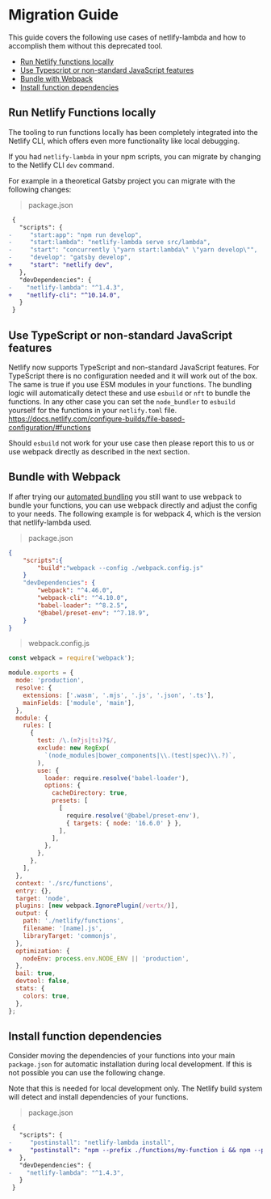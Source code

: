 # Migration Guide

This guide covers the following use cases of netlify-lambda and how to accomplish them without this deprecated tool.

- [Run Netlify functions locally](#run-netlify-functions-locally)
- [Use Typescript or non-standard JavaScript features](#use-typescript-or-non-standard-javascript-features)
- [Bundle with Webpack](#bundle-with-webpack)
- [Install function dependencies](#install-function-dependencies)

## Run Netlify Functions locally

The tooling to run functions locally has been completely integrated into the Netlify CLI, which offers even more functionality like local debugging.

If you had `netlify-lambda` in your npm scripts, you can migrate by changing to the Netlify CLI `dev` command.

For example in a theoretical Gatsby project you can migrate with the following changes:

> package.json

```diff
 {
   "scripts": {
-     "start:app": "npm run develop",
-     "start:lambda": "netlify-lambda serve src/lambda",
-     "start": "concurrently \"yarn start:lambda\" \"yarn develop\"",
-     "develop": "gatsby develop",
+     "start": "netlify dev",
   },
   "devDependencies": {
-    "netlify-lambda": "^1.4.3",
+    "netlify-cli": "^10.14.0",
   }
 }
```

## Use TypeScript or non-standard JavaScript features

Netlify now supports TypeScript and non-standard JavaScript features.
For TypeScript there is no configuration needed and it will work out of the box. The same is true if you use ESM modules in your functions. The bundling logic will automatically detect these and use `esbuild` or `nft` to bundle the functions.
In any other case you can set the `node_bundler` to `esbuild` yourself for the functions in your `netlify.toml` file. https://docs.netlify.com/configure-builds/file-based-configuration/#functions

Should `esbuild` not work for your use case then please report this to us or use webpack directly as described in the next section.

## Bundle with Webpack

If after trying our [automated bundling](#use-typescript-or-non-standard-javascript-features) you still want to use webpack to bundle your functions, you can use webpack directly and adjust the config to your needs. The following example is for webpack 4, which is the version that netlify-lambda used.

> package.json

```json
{
    "scripts":{
        "build":"webpack --config ./webpack.config.js"
    }
    "devDependencies": {
        "webpack": "^4.46.0",
        "webpack-cli": "^4.10.0",
        "babel-loader": "^8.2.5",
        "@babel/preset-env": "^7.18.9",
    }
}
```

> webpack.config.js

```js
const webpack = require('webpack');

module.exports = {
  mode: 'production',
  resolve: {
    extensions: ['.wasm', '.mjs', '.js', '.json', '.ts'],
    mainFields: ['module', 'main'],
  },
  module: {
    rules: [
      {
        test: /\.(m?js|ts)?$/,
        exclude: new RegExp(
          `(node_modules|bower_components|\\.(test|spec)\\.?)`,
        ),
        use: {
          loader: require.resolve('babel-loader'),
          options: {
            cacheDirectory: true,
            presets: [
              [
                require.resolve('@babel/preset-env'),
                { targets: { node: '16.6.0' } },
              ],
            ],
          },
        },
      },
    ],
  },
  context: './src/functions',
  entry: {},
  target: 'node',
  plugins: [new webpack.IgnorePlugin(/vertx/)],
  output: {
    path: './netlify/functions',
    filename: '[name].js',
    libraryTarget: 'commonjs',
  },
  optimization: {
    nodeEnv: process.env.NODE_ENV || 'production',
  },
  bail: true,
  devtool: false,
  stats: {
    colors: true,
  },
};
```

## Install function dependencies

Consider moving the dependencies of your functions into your main `package.json` for automatic installation during local development. If this is not possible you can use the following change.

Note that this is needed for local development only. The Netlify build system will detect and install dependencies of your functions.

> package.json

```diff
 {
   "scripts": {
-     "postinstall": "netlify-lambda install",
+     "postinstall": "npm --prefix ./functions/my-function i && npm --prefix ./functions/other-function i",
   },
   "devDependencies": {
-    "netlify-lambda": "^1.4.3",
   }
 }
```
